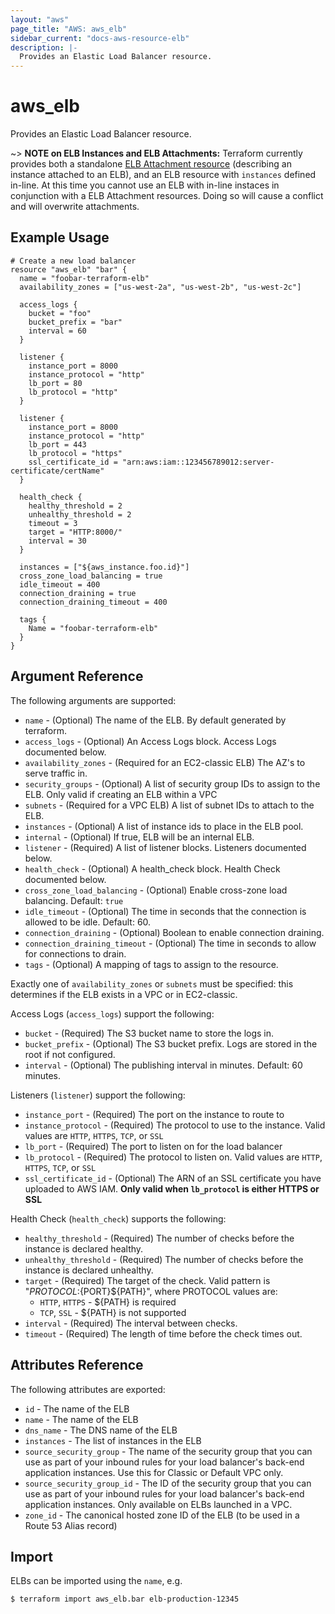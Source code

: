 ```yaml
---
layout: "aws"
page_title: "AWS: aws_elb"
sidebar_current: "docs-aws-resource-elb"
description: |-
  Provides an Elastic Load Balancer resource.
---
```


# aws\_elb

Provides an Elastic Load Balancer resource.

~> **NOTE on ELB Instances and ELB Attachments:** Terraform currently
provides both a standalone [ELB Attachment resource](elb_attachment.html)
(describing an instance attached to an ELB), and an ELB resource with
`instances` defined in-line. At this time you cannot use an ELB with in-line
instaces in conjunction with a ELB Attachment resources. Doing so will cause a
conflict and will overwrite attachments.
## Example Usage

```
# Create a new load balancer
resource "aws_elb" "bar" {
  name = "foobar-terraform-elb"
  availability_zones = ["us-west-2a", "us-west-2b", "us-west-2c"]

  access_logs {
    bucket = "foo"
    bucket_prefix = "bar"
    interval = 60
  }

  listener {
    instance_port = 8000
    instance_protocol = "http"
    lb_port = 80
    lb_protocol = "http"
  }

  listener {
    instance_port = 8000
    instance_protocol = "http"
    lb_port = 443
    lb_protocol = "https"
    ssl_certificate_id = "arn:aws:iam::123456789012:server-certificate/certName"
  }

  health_check {
    healthy_threshold = 2
    unhealthy_threshold = 2
    timeout = 3
    target = "HTTP:8000/"
    interval = 30
  }

  instances = ["${aws_instance.foo.id}"]
  cross_zone_load_balancing = true
  idle_timeout = 400
  connection_draining = true
  connection_draining_timeout = 400

  tags {
    Name = "foobar-terraform-elb"
  }
}
```

## Argument Reference

The following arguments are supported:

* `name` - (Optional) The name of the ELB. By default generated by terraform.
* `access_logs` - (Optional) An Access Logs block. Access Logs documented below.
* `availability_zones` - (Required for an EC2-classic ELB) The AZ's to serve traffic in.
* `security_groups` - (Optional) A list of security group IDs to assign to the ELB. 
  Only valid if creating an ELB within a VPC
* `subnets` - (Required for a VPC ELB) A list of subnet IDs to attach to the ELB.
* `instances` - (Optional) A list of instance ids to place in the ELB pool.
* `internal` - (Optional) If true, ELB will be an internal ELB.
* `listener` - (Required) A list of listener blocks. Listeners documented below.
* `health_check` - (Optional) A health_check block. Health Check documented below.
* `cross_zone_load_balancing` - (Optional) Enable cross-zone load balancing. Default: `true`
* `idle_timeout` - (Optional) The time in seconds that the connection is allowed to be idle. Default: 60.
* `connection_draining` - (Optional) Boolean to enable connection draining.
* `connection_draining_timeout` - (Optional) The time in seconds to allow for connections to drain. 
* `tags` - (Optional) A mapping of tags to assign to the resource.

Exactly one of `availability_zones` or `subnets` must be specified: this
determines if the ELB exists in a VPC or in EC2-classic.

Access Logs (`access_logs`) support the following:

* `bucket` - (Required) The S3 bucket name to store the logs in.
* `bucket_prefix` - (Optional) The S3 bucket prefix. Logs are stored in the root if not configured.
* `interval` - (Optional) The publishing interval in minutes. Default: 60 minutes.

Listeners (`listener`) support the following:

* `instance_port` - (Required) The port on the instance to route to
* `instance_protocol` - (Required) The protocol to use to the instance. Valid
  values are `HTTP`, `HTTPS`, `TCP`, or `SSL`
* `lb_port` - (Required) The port to listen on for the load balancer
* `lb_protocol` - (Required) The protocol to listen on. Valid values are `HTTP`,
  `HTTPS`, `TCP`, or `SSL`
* `ssl_certificate_id` - (Optional) The ARN of an SSL certificate you have
uploaded to AWS IAM. **Only valid when `lb_protocol` is either HTTPS or SSL**

Health Check (`health_check`) supports the following:

* `healthy_threshold` - (Required) The number of checks before the instance is declared healthy.
* `unhealthy_threshold` - (Required) The number of checks before the instance is declared unhealthy.
* `target` - (Required) The target of the check. Valid pattern is "${PROTOCOL}:${PORT}${PATH}", where PROTOCOL
  values are:  
  * `HTTP`, `HTTPS` - ${PATH} is required 
  * `TCP`, `SSL` - ${PATH} is not supported
* `interval` - (Required) The interval between checks.
* `timeout` - (Required) The length of time before the check times out.

## Attributes Reference

The following attributes are exported:

* `id` - The name of the ELB
* `name` - The name of the ELB
* `dns_name` - The DNS name of the ELB
* `instances` - The list of instances in the ELB
* `source_security_group` - The name of the security group that you can use as
  part of your inbound rules for your load balancer's back-end application
  instances. Use this for Classic or Default VPC only.
* `source_security_group_id` - The ID of the security group that you can use as
  part of your inbound rules for your load balancer's back-end application
  instances. Only available on ELBs launched in a VPC.
* `zone_id` - The canonical hosted zone ID of the ELB (to be used in a Route 53 Alias record)

## Import

ELBs can be imported using the `name`, e.g. 

```
$ terraform import aws_elb.bar elb-production-12345
```
